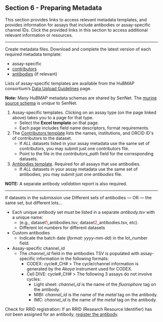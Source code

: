 ## Section 6 - Preparing Metadata 
This section provides links to access relevant metadata templates, and provides information for assays that include antibodies or assay-specific channel IDs.
Click the provided links in this section to access additional relevant information or resources.

<hr>

Create metadata files. Download and complete the latest version of each required metadata template:
  - assay-specific
  - <a href="https://hubmapconsortium.github.io/ingest-validation-tools/contributors/current/">contributors</a>
  - <a href="https://hubmapconsortium.github.io/ingest-validation-tools/antibodies/">antibodies</a> (if relevant) 
  
  Lists of assay-specific templates are available from the HuBMAP consortium’s <a href="https://hubmapconsortium.github.io/ingest-validation-tools/">Data Upload Guidelines</a> page.
  
  **Note:** Many HuBMAP metadata schemas are shared by SenNet. The <a href="https://docs.sennetconsortium.org/libraries/ingest-validation-tools/schemas/source-murine">murine source schema</a> is _unique_ to SenNet.

1. Assay-specific templates. Clicking on an assay type (on the page linked above) takes you to a page for that type.
   - Select the <strong>Excel template</strong> on that page.
   - Each page includes field name descriptors, format requirements.
2. The <a href="https://hubmapconsortium.github.io/ingest-validation-tools/contributors/current/">Contributors template</a> lists the names, institutions, and ORCID ID's of contributors to the dataset.
   - If _ALL_ datasets listed in your assay metadata use the same set of contributors, you may submit just one contributors file.
   - Point to the file in the <em>contributors_path</em> field for the corresponding datasets.
3. <a href="https://hubmapconsortium.github.io/ingest-validation-tools/antibodies/"> Antibodies template</a>. Required for all assays that use antibodies.
   - If _ALL_ datasets in your assay metadata use the same set of antibodies, you may submit just one <em>antibodies</em> file.
     
**NOTE:** A separate antibody _validation report_ is also required. 

<hr>

If datasets in the submission use Different sets of antibodies — OR —  the same set, but different lots...
  - Each unique antibody set must be listed in a separate _antibody.tsv_ with a unique name:
      - (e.g., dataset<font color=red>1</font>_antibodies.tsv, dataset<font color=red>2</font>_antibodies.tsv, etc).
      - Different lot numbers for different datasets
  - Custom antibodies
      - Indicate the batch date (_format: yyyy-mm-dd_) in the lot_number field.
  - Assay-specific channel_id
      - The _channel_id_ field in the antibodies TSV is populated with assay-specific information in the following formats:
          - CODEX: cycle#_CH# > The cycle/channel information is generated by the <em>Akoya</em> instrument used for CODEX.
          - Cell DIVE: cycle#_CH# > The following 3 assays do not involve cycles:
              - Light sheet: _channel_id_ is the name of the _fluorophore_ tag on the antibody.
              - MIBI: _channel_id_ is the name of the _metal_ tag on the antibody.
              - IMC: _channel_id_ is the name of the _metal_ tag on the antibody.

Check for RRID registration: If an RRID (Research Resource Identifier) has _not_ been assigned for an antibody, <a href="http://antibodyregistry.org">register the antibody</a>.
